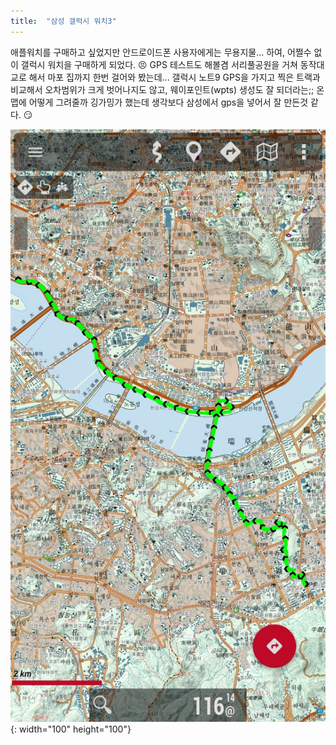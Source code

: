 ```yaml
---
title:  "삼성 갤럭시 워치3"
---
```


애플워치를 구매하고 싶었지만 안드로이드폰 사용자에게는 무용지물... 하여, 어쩔수 없이 갤럭시 워치을 구매하게 되었다. 😣
GPS 테스트도 해볼겸 서리풀공원을 거쳐 동작대교로 해서 마포 집까지 한번 걸어와 봤는데...
갤럭시 노트9 GPS을 가지고 찍은 트랙과 비교해서 오차범위가 크게 벗어나지도 않고, 웨이포인트(wpts) 생성도 잘 되더라는;;
온맵에 어떻게 그려줄까 깅가밍가 했는데 생각보다 삼성에서 gps을 넣어서 잘 만든것 같다. 😏
  
![워치3트랙](/images/road/04.jpg){: width="100" height="100"}
